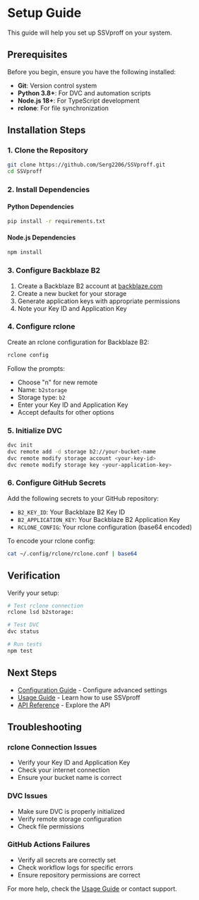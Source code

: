 # Setup Guide

This guide will help you set up SSVproff on your system.

## Prerequisites

Before you begin, ensure you have the following installed:

- **Git**: Version control system
- **Python 3.8+**: For DVC and automation scripts
- **Node.js 18+**: For TypeScript development
- **rclone**: For file synchronization

## Installation Steps

### 1. Clone the Repository

```bash
git clone https://github.com/Serg2206/SSVproff.git
cd SSVproff
```

### 2. Install Dependencies

#### Python Dependencies
```bash
pip install -r requirements.txt
```

#### Node.js Dependencies
```bash
npm install
```

### 3. Configure Backblaze B2

1. Create a Backblaze B2 account at [backblaze.com](https://www.backblaze.com/b2/cloud-storage.html)
2. Create a new bucket for your storage
3. Generate application keys with appropriate permissions
4. Note your Key ID and Application Key

### 4. Configure rclone

Create an rclone configuration for Backblaze B2:

```bash
rclone config
```

Follow the prompts:
- Choose "n" for new remote
- Name: `b2storage`
- Storage type: `b2`
- Enter your Key ID and Application Key
- Accept defaults for other options

### 5. Initialize DVC

```bash
dvc init
dvc remote add -d storage b2://your-bucket-name
dvc remote modify storage account <your-key-id>
dvc remote modify storage key <your-application-key>
```

### 6. Configure GitHub Secrets

Add the following secrets to your GitHub repository:

- `B2_KEY_ID`: Your Backblaze B2 Key ID
- `B2_APPLICATION_KEY`: Your Backblaze B2 Application Key
- `RCLONE_CONFIG`: Your rclone configuration (base64 encoded)

To encode your rclone config:
```bash
cat ~/.config/rclone/rclone.conf | base64
```

## Verification

Verify your setup:

```bash
# Test rclone connection
rclone lsd b2storage:

# Test DVC
dvc status

# Run tests
npm test
```

## Next Steps

- [Configuration Guide](configuration.md) - Configure advanced settings
- [Usage Guide](usage.md) - Learn how to use SSVproff
- [API Reference](api.md) - Explore the API

## Troubleshooting

### rclone Connection Issues
- Verify your Key ID and Application Key
- Check your internet connection
- Ensure your bucket name is correct

### DVC Issues
- Make sure DVC is properly initialized
- Verify remote storage configuration
- Check file permissions

### GitHub Actions Failures
- Verify all secrets are correctly set
- Check workflow logs for specific errors
- Ensure repository permissions are correct

For more help, check the [Usage Guide](usage.md) or contact support.
